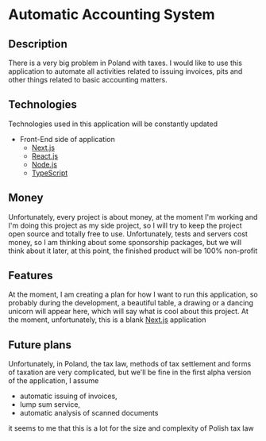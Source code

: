 # Automatic Accounting System

## Description

There is a very big problem in Poland with taxes. I would like to use this application to automate all activities related to issuing invoices, pits and other things related to basic accounting matters.

## Technologies

Technologies used in this application will be constantly updated

* Front-End side of application
  * [Next.js](https://nextjs.org/)
  * [React.js](https://reactjs.org/)
  * [Node.js](https://nodejs.org/)
  * [TypeScript](https://www.typescriptlang.org/)

## Money

Unfortunately, every project is about money, at the moment I'm working and I'm doing this project as my side project, so I will try to keep the project open source and totally free to use. Unfortunately, tests and servers cost money, so I am thinking about some sponsorship packages, but we will think about it later, at this point, the finished product will be 100% non-profit

## Features

At the moment, I am creating a plan for how I want to run this application, so probably during the development, a beautiful table, a drawing or a dancing unicorn will appear here, which will say what is cool about this project. At the moment, unfortunately, this is a blank [Next.js](https://nextjs.org/) application

## Future plans

Unfortunately, in Poland, the tax law, methods of tax settlement and forms of taxation are very complicated, but we'll be fine in the first alpha version of the application, I assume

* automatic issuing of invoices,
* lump sum service,
* automatic analysis of scanned documents

it seems to me that this is a lot for the size and complexity of Polish tax law
